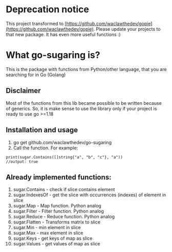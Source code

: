 # Deprecation notice
This project transformed to [https://github.com/waclawthedev/gopie](https://github.com/waclawthedev/gopie). Please update your projects to that new package. It has even more useful functions :)
# What go-sugaring is?
This is the package with functions from Python/other language, that you are searching for in Go (Golang)

## Disclaimer
Most of the functions from this lib became possible to be written because of generics. So, it is make sense to use the library only if your project is ready to use go >=1.18

## Installation and usage
1. go get github.com/waclawthedev/go-sugaring
2. Call the function. For example:
```
print(sugar.Contains([]string{"a", "b", "c"}, "a"))
//output: true
```

## Already implemented functions:
1. sugar.Contains - check if slice contains element
2. sugar.IndexesOf - get the slice with occurrences (indexes) of element in slice
3. sugar.Map - Map function. Python analog
4. sugar.Filter - Filter function. Python analog
5. sugar.Reduce - Reduce function. Python analog
6. sugar.Flatten - Transforms matrix to slice
7. sugar.Min - min element in slice
8. sugar.Max - max element in slice
9. sugar.Keys - get keys of map as slice
10. sugar.Values - get values of map as slice
